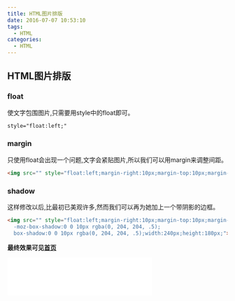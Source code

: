 ```yaml
---
title: HTML图片排版
date: 2016-07-07 10:53:10
tags:
  - HTML
categories: 
  - HTML
---
```

## HTML图片排版
### float
使文字包围图片,只需要用style中的float即可。
``` html
style="float:left;"
```
### margin
只使用float会出现一个问题,文字会紧贴图片,所以我们可以用margin来调整间距。
``` html
<img src="" style="float:left;margin-right:10px;margin-top:10px;margin-bottom:10px;">
```
<!-- more -->
### shadow
这样修改以后,比最初已美观许多,然而我们可以再为她加上一个带阴影的边框。
``` html
<img src="" style="float:left;margin-right:10px;margin-top:10px;margin-bottom:10px;-webkit-box-shadow:0 0 10px rgba(0, 204, 204, .5);  
  -moz-box-shadow:0 0 10px rgba(0, 204, 204, .5);  
  box-shadow:0 0 10px rgba(0, 204, 204, .5);width:240px;height:180px;">
```
**最终效果可见[首页](http://blog.xehoth.cc)**
<iframe frameborder="no" border="0" marginwidth="0" marginheight="0" width=330 height=86 src="//music.163.com/outchain/player?type=2&id=812735&auto=1&height=66"></iframe>
